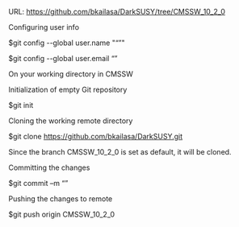URL: https://github.com/bkailasa/DarkSUSY/tree/CMSSW_10_2_0


Configuring user info

$git config --global user.name "“<Name>”"
  
$git config --global user.email “<emailID>”

On your working directory in CMSSW
  
Initialization of empty Git repository
  
$git init
  
Cloning the working remote directory
  
$git clone https://github.com/bkailasa/DarkSUSY.git

Since the branch CMSSW_10_2_0 is set as default, it will be cloned.

Committing the changes
  
$git commit –m “<your message>”
  
Pushing the changes to remote
  
$git push origin CMSSW_10_2_0
